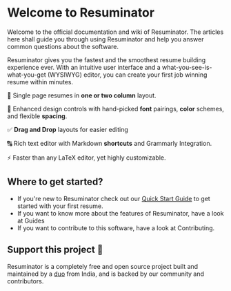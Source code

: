 # Welcome to Resuminator

Welcome to the official documentation and wiki of Resuminator. The articles here shall guide you through using
Resuminator and help you answer common questions about the software.

Resuminator gives you the fastest and the smoothest resume building experience ever. With an intuitive user interface and
a what-you-see-is-what-you-get (WYSIWYG) editor, you can create your first job winning resume within minutes.

📃 Single page resumes in **one or two column** layout.

🎨 Enhanced design controls with hand-picked **font** pairings, **color** schemes, and flexible **spacing**.

✅ **Drag and Drop** layouts for easier editing

🔠 Rich text editor with Markdown **shortcuts** and Grammarly Integration.

⚡ Faster than any LaTeX editor, yet highly customizable.

## Where to get started?

- If you're new to Resuminator check out our [Quick Start Guide](introduction/quick-start) to get started
  with your first resume.
- If you want to know more about the features of Resuminator, have a look at Guides
- If you want to contribute to this software, have a look at Contributing.

## Support this project 💛

Resuminator is a completely free and open source project built and maintained by a
[duo](https://www.resuminator.in/about#team) from India, and is backed by our community and contributors.

